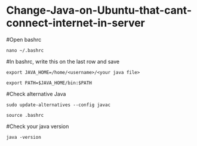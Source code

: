 # Change-Java-on-Ubuntu-that-cant-connect-internet-in-server

#Open bashrc
```
nano ~/.bashrc
```

#In bashrc, write this on the last row and save

```
export JAVA_HOME=/home/<username>/<your java file>
```
```
export PATH=$JAVA_HOME/bin:$PATH
```

#Check alternative Java
```
sudo update-alternatives --config javac
```

```
source .bashrc
```

#Check your java version
```
java -version
```
